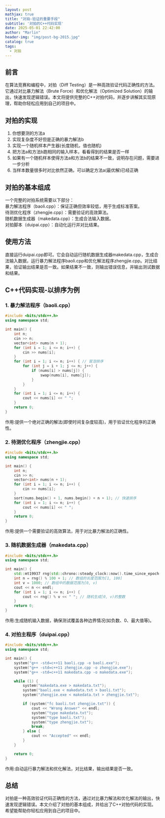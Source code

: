 ```yaml
---
layout: post
mathjax: true
title: "对拍-验证的重要手段"
subtitle: '对拍的C++代码实现'
date: 2025-05-01 22:42:00
author: "Marlin"
header-img: "img/post-bg-2015.jpg"
catalog: true
tags:
  - 对拍
---
```


## 前言
在算法竞赛和编程中，对拍（Diff Testing）是一种高效验证代码正确性的方法。它通过对比暴力解法（Brute Force）和优化解法（Optimized Solution）的输出，快速发现逻辑错误。本文将提供完整的C++对拍代码，并逐步讲解其实现原理，帮助你轻松应用到自己的项目中。

## 对拍的实现
1. 你想要测的方法a
2. 实现复杂度不好但是正确的暴力解法b
3. 实现一个随机样本产生器(长度随机，值也随机)
4. 把方法a和方法b跑相同的输入样本，看看得到的结果是否一样
5. 如果有一个随机样本使得方法a和方法b的结果不一致，说明存在问题，需要进一步分析
6. 当样本数量很多时对比依然正确，可以确定方法a(最优解)已经正确

## 对拍的基本组成
一个完整的对拍系统需要以下部分：  
暴力解法程序（baoli.cpp）：保证正确但效率较低，用于生成标准答案。  
待测优化程序（zhengjie.cpp）：需要验证的高效算法。  
随机数据生成器（makedata.cpp）：生成合法输入数据。  
对拍脚本（duipai.cpp）：自动化运行并对比结果。  

## 使用方法
直接运行duipai.cpp即可。它会自动运行随机数据生成器makedata.cpp，生成合法输入数据，运行暴力解法程序baoli.cpp和优化解法程序zhengjie.cpp。对比结果，验证输出结果是否一致。如果结果不一致，则输出错误信息，并输出测试数据和结果。

## C++代码实现-以排序为例

### 1. 暴力解法程序（baoli.cpp）

```c++
#include <bits/stdc++.h>
using namespace std;

int main() {
    int n;
    cin >> n;
    vector<int> nums(n + 1);
    for (int i = 1; i <= n; i++) {
        cin >> nums[i];
    }
    for (int i = 1; i <= n; i++) { // 冒泡排序
        for (int j = i + 1; j <= n; j++) {
            if (nums[i] > nums[j]) {
                swap(nums[i], nums[j]);
            }
        }
    }
    for (int i = 1; i <= n; i++) {
        cout << nums[i] << " ";
    }
    return 0;
}
```
作用:提供一个绝对正确的解法(即使时间复杂度较高)，用于验证优化程序的正确性。

### 2. 待测优化程序（zhengjie.cpp）

```c++
#include <bits/stdc++.h>
using namespace std;

int main() {
    int n;
    cin >> n;
    vector<int> nums(n + 1);
    for (int i = 1; i <= n; i++) {
        cin >> nums[i];
    }
    sort(nums.begin() + 1, nums.begin() + n + 1); // 快速排序
    for (int i = 1; i <= n; i++) {
        cout << nums[i] << " ";
    }
    return 0;
}
```
作用:提供一个需要验证的高效算法，用于对比暴力解法的正确性。

### 3. 随机数据生成器（makedata.cpp）

```c++
#include <bits/stdc++.h>
using namespace std;

int main() {
    std::mt19937 rng(std::chrono::steady_clock::now().time_since_epoch().count()); // 随机数生成器
    int n = rng() % 100 + 1; // 数组的长度范围为[1, 100]
    int v = 1000; // 数组中的数据范围为[0, v)
    cout << n << endl;
    for (int i = 1; i <= n; i++) {
        cout << rng() % v << " "; // 随机生成[0, v)的整数
    }
    return 0;
}
```
作用:生成随机输入数据，确保测试覆盖各种边界情况(如负数、0、最大值等)。

### 4. 对拍主程序（duipai.cpp）

```c++
#include <bits/stdc++.h>
using namespace std;

int main() {
    system("g++ -std=c++11 baoli.cpp -o baoli.exe");
    system("g++ -std=c++11 zhengjie.cpp -o zhengjie.exe");
    system("g++ -std=c++11 makedata.cpp -o makedata.exe");

    while (1) {
        system("makedata.exe > makedata.txt");
        system("baoli.exe < makedata.txt > baoli.txt");
        system("zhengjie.exe < makedata.txt > zhengjie.txt");

        if (system("fc baoli.txt zhengjie.txt")) {
            cout << "Wrong Answer" << endl;
            system("type makedata.txt");
            system("type baoli.txt");
            system("type zhengjie.txt");
            break;
        } else {
            cout << "Accepted" << endl;
        }
    }

    return 0;
}
```
作用:自动运行暴力解法和优化解法，对比结果，输出结果是否一致。

## 总结
对拍是一种高效验证代码正确性的方法，通过对比暴力解法和优化解法的输出，快速发现逻辑错误。本文介绍了对拍的基本组成，并给出了C++对拍代码的实现。希望能帮助你轻松应用到自己的项目中。